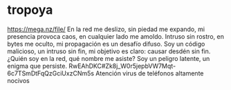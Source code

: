 # tropoya
https://mega.nz/file/ En la red me deslizo, sin piedad me expando, mi presencia provoca caos, en cualquier lado me amoldo.
Intruso sin rostro, en bytes me oculto, mi propagación es un desafío difuso. 
Soy un código malicioso, un intruso sin fin, mi objetivo es claro: causar desdén sin fin.
¿Quién soy en la red, qué nombre me asiste? Soy un peligro latente, un enigma que persiste.
RwEAhDKC#Zk8j_W0r5jepbVW7Mqt-6c7TSmDtFqQzGciUxzCNm5s
Atención virus de teléfonos altamente nocivos
